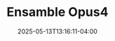 ---
title: "Ensamble Opus4"
description: "Agrupación Margariteña de amplia trayectoria"
featured_image: "/images/agrupaciones/opus4.jpg"
date: 2025-05-13T13:16:11-04:00
tags: ["Isla de Margarita" ]
region: ["Isla de MArgarita"]
fundacion: 1991
integrantes: ["Javier Valderramana", "Juan Rojas", "Luis Argenis Zabala", "Jose Mota", "Carlos Valderrama"]
# generos: ["Joropo Oriental", "Gaita Margariteña", "Polo", "Diversion Cochense"]
discografia: ["Opus4", "Margariteñadas"]
---